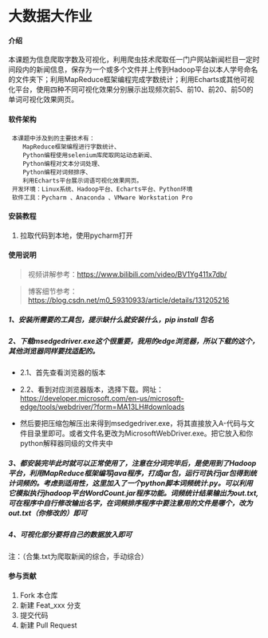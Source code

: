 # 大数据大作业

#### 介绍
本课题为信息爬取字数及可视化，利用爬虫技术爬取任一门户网站新闻栏目一定时间段内的新闻信息，保存为一个或多个文件并上传到Hadoop平台以本人学号命名的文件夹下；利用MapReduce框架编程完成字数统计；利用Echarts或其他可视化平台，使用四种不同可视化效果分别展示出现频次前5、前10、前20、前50的单词可视化效果网页。

#### 软件架构
     本课题中涉及到的主要技术有：
        MapReduce框架编程进行字数统计、
        Python编程使用selenium库爬取网站动态新闻、
        Python编程对文本分词处理、
        Python编程对词频排序、
        利用Echarts平台展示词语可视化效果网页。
     开发环境：Linux系统、Hadoop平台、Echarts平台、Python环境
     软件工具：Pycharm 、Anaconda 、VMware Workstation Pro


#### 安装教程

1.  拉取代码到本地，使用pycharm打开


#### 使用说明
 
 

> 视频讲解参考：https://www.bilibili.com/video/BV1Yg411x7db/

>  博客细节参考：https://blog.csdn.net/m0_59310933/article/details/131205216

##### 1、安装所需要的工具包，提示缺什么就安装什么，pip install  包名

##### 2、下载msedgedriver.exe这个很重要，我用的edge浏览器，所以下载的这个，其他浏览器同样要找适配的。

- 2.1、首先查看浏览器的版本


- 2.2、看到对应浏览器版本，选择下载。网址：https://developer.microsoft.com/en-us/microsoft-edge/tools/webdriver/?form=MA13LH#downloads


- 然后要把压缩包解压出来得到msedgedriver.exe，将其直接放入A-代码与文件目录里即可。或者文件名更改为MicrosoftWebDriver.exe。把它放入和你python解释器同级的文件夹中

##### 3、都安装完毕此时就可以正常使用了，注意在分词完毕后，是使用到了Hadoop平台，利用MapReduce框架编写java程序，打成jar包，运行可执行jar包得到统计词频的。考虑到适用性，这里加入了一个python脚本词频统计.py。可以利用它模拟执行jhadoop平台WordCount.jar程序功能。词频统计结果输出为out.txt,可在程序中自行修改输出名字，在词频排序程序中要注意用的文件是哪个，改为out.txt（你修改的）即可

##### 4、可视化部分要将自己的数据放入即可

注：（合集.txt为爬取新闻的综合，手动综合）



#### 参与贡献

1.  Fork 本仓库
2.  新建 Feat_xxx 分支
3.  提交代码
4.  新建 Pull Request

